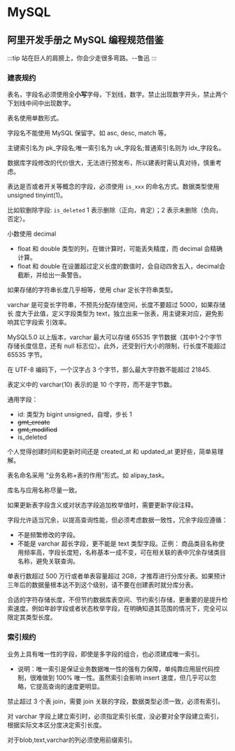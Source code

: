 # MySQL

## 阿里开发手册之 MySQL 编程规范借鉴

:::tip
站在巨人的肩膀上，你会少走很多弯路。--鲁迅
:::

### 建表规约

表名，字段名必须使用全**小写**字母，下划线，数字。禁止出现数字开头，禁止两个下划线中间中出现数字。

表名使用单数形式。

字段名不能使用 MySQL 保留字。如 asc, desc, match 等。

主键索引名为 pk_字段名;唯一索引名为 uk_字段名;普通索引名则为 idx_字段名。

数据库字段修改的代价很大，无法进行预发布，所以建表时需认真对待，慎重考虑。

表达是否或者开关等概念的字段，必须使用 `is_xxx` 的命名方式。数据类型使用 unsigned tinyint(1)。

比如软删除字段: `is_deleted` 1 表示删除（正向，肯定）；2 表示未删除（负向，否定）。

小数使用 decimal

  - float 和 double 类型的列，在做计算时，可能丢失精度，而 decimal 会精确计算。
  - float 和 double 在设置超过定义长度的数值时，会自动四舍五入，decimal会截断，并给出一条警告。

如果存储的字符串长度几乎相等，使用 char 定长字符串类型。

varchar 是可变长字符串，不预先分配存储空间，长度不要超过 5000，如果存储长 度大于此值，定义字段类型为 text，独立出来一张表，用主键来对应，避免影响其它字段索 引效率。

MySQL5.0 以上版本，varchar 最大可以存储 65535 字节数据（其中1-2个字节存储长度信息，还有 null 标志位）。此外，还受到行大小的限制，行长度不能超过 65535 字节。

在 UTF-8 编码下，一个汉字占 3 个字节，那么最大字符数不能超过 21845.

表定义中的 varchar(10) 表示的是 10 个字符，而不是字节数。

通用字段：

- id: 类型为 bigint unsigned，自增，步长 1
- ~~gmt_create~~
- ~~gmt_modified~~
- is_deleted

个人觉得创建时间和更新时间还是 created_at 和 updated_at 更好些，简单易理解。

表名命名采用 “业务名称+表的作用”形式。如 alipay_task。

库名与应用名称尽量一致。

如果更新表字段含义或对状态字段追加枚举值时，需要更新字段注释。

字段允许适当冗余，以提高查询性能，但必须考虑数据一致性，冗余字段应遵循：

- 不是频繁修改的字段。
- 不能是 varchar 超长字段，更不能是 text 类型字段。正例： 商品类目名称使用频率高，字段长度短，名称基本一成不变，可在相关联的表中冗余存储类目名称，避免关联查询。

单表行数超过 500 万行或者单表容量超过 2GB，才推荐进行分库分表。如果预计三年后的数据量根本达不到这个级别，请不要在创建表时就分库分表。

合适的字符存储长度，不但节约数据库表空间、节约索引存储，更重要的是提升检索速度。例如年龄字段或者状态枚举字段，在明确知道其范围的情况下，完全可以限定其类型长度。

### 索引规约

业务上具有唯一性的字段，即使是多字段的组合，也必须建成唯一索引。

  - 说明：唯一索引是保证业务数据唯一性的强有力保障，单纯靠应用层代码控制，很难做到 100% 唯一性。虽然索引会影响 insert 速度，但几乎可以忽略，它提高查询的速度更明显。

禁止超过 3 个表 join，需要 join 关联的字段，数据类型必须一致，必须有索引。

对 varchar 字段上建立索引时，必须指定索引长度，没必要对全字段建立索引，根据实际文本区分度决定索引长度。

对于blob,text,varchar的列必须使用前缀索引。










<Vssue />
